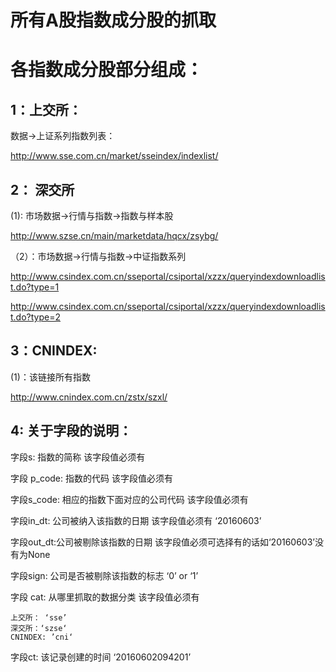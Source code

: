 所有A股指数成分股的抓取
=======================

各指数成分股部分组成：
====================

1：上交所：
----------
数据->上证系列指数列表：

http://www.sse.com.cn/market/sseindex/indexlist/
    
2： 深交所
---------
(1): 市场数据->行情与指数->指数与样本股

  http://www.szse.cn/main/marketdata/hqcx/zsybg/
  
（2）：市场数据->行情与指数->中证指数系列

  http://www.csindex.com.cn/sseportal/csiportal/xzzx/queryindexdownloadlist.do?type=1
  
  http://www.csindex.com.cn/sseportal/csiportal/xzzx/queryindexdownloadlist.do?type=2
  
  
3：CNINDEX:
----------
(1)：该链接所有指数

http://www.cnindex.com.cn/zstx/szxl/

4: 关于字段的说明：
---------------
字段s: 指数的简称 该字段值必须有

字段 p_code: 指数的代码 该字段值必须有

字段s_code: 相应的指数下面对应的公司代码 该字段值必须有

字段in_dt: 公司被纳入该指数的日期	该字段值必须有	‘20160603’

字段out_dt:公司被剔除该指数的日期	该字段值必须可选择有的话如‘20160603’没有为None

字段sign: 公司是否被剔除该指数的标志		‘0’ or ‘1’

字段 cat: 从哪里抓取的数据分类  该字段值必须有

	上交所： ‘sse’
	深交所：‘szse‘
	CNINDEX: ’cni‘
	
字段ct: 该记录创建的时间 ‘20160602094201’


